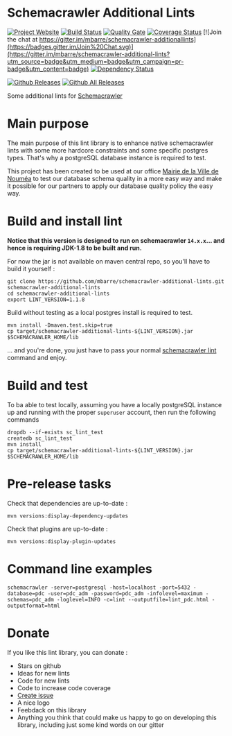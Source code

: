 # Schemacrawler Additional Lints
[![Project Website](https://img.shields.io/badge/Project%20Website-Additional%20Lints-7f3692.svg)](http://mbarre.github.io/schemacrawler-additional-lints/)
[![Build Status](https://travis-ci.org/mbarre/schemacrawler-additional-lints.svg?branch=master)](https://travis-ci.org/mbarre/schemacrawler-additional-lints)
[![Quality Gate](https://sonarqube.com/api/badges/gate?key=io.github.mbarre%3Aschemacrawler-additional-lints)](https://sonarqube.com/overview?id=io.github.mbarre%3Aschemacrawler-additional-lints)
[![Coverage Status](https://coveralls.io/repos/mbarre/schemacrawler-additional-lints/badge.svg?branch=master&service=github)](https://coveralls.io/github/mbarre/schemacrawler-additional-lints?branch=master)
[![Join the chat at https://gitter.im/mbarre/schemacrawler-additionallints](https://badges.gitter.im/Join%20Chat.svg)](https://gitter.im/mbarre/schemacrawler-additional-lints?utm_source=badge&utm_medium=badge&utm_campaign=pr-badge&utm_content=badge)
[![Dependency Status](https://www.versioneye.com/user/projects/56b9a580e8833700367b30e2/badge.svg?style=flat)](https://www.versioneye.com/user/projects/56b9a580e8833700367b30e2)


[![Github Releases](https://img.shields.io/github/downloads/mbarre/schemacrawler-additional-lints/latest/total.svg?maxAge=2592000)]()
[![Github All Releases](https://img.shields.io/github/downloads/mbarre/schemacrawler-additional-lints/total.svg?maxAge=2592000)](http://www.somsubhra.com/github-release-stats/?username=mbarre&repository=schemacrawler-additional-lints)

Some additional lints for [Schemacrawler](http://sualeh.github.io/SchemaCrawler/)

# Main purpose

The main purpose of this lint library is to enhance native schemacrawler lints
with some more hardcore constraints and some specific postgres types. That's
why a postgreSQL database instance is required to test.

This project has been created to be used at our office
[Mairie de la Ville de Nouméa](http://www.noumea.nc/) to test our database
schema quality in a more easy way and make it possible for our partners to
apply our database quality policy the easy way.


# Build and install lint

**Notice that this version is designed to run on schemacrawler `14.x.x`...
and hence is requiring JDK-1.8 to be built and run.**

For now the jar is not available on maven central repo, so you'll have to build it yourself :

    git clone https://github.com/mbarre/schemacrawler-additional-lints.git schemacrawler-additional-lints
    cd schemacrawler-additional-lints
    export LINT_VERSION=1.1.8

Build without testing as a local postgres install is required to test.

    mvn install -Dmaven.test.skip=true
    cp target/schemacrawler-additional-lints-${LINT_VERSION}.jar $SCHEMACRAWLER_HOME/lib

... and you're done, you just have to pass your
normal  [schemacrawler lint](http://sualeh.github.io/SchemaCrawler/lint.html)
command and enjoy.

# Build and test

To ba able to test locally, assuming you have a locally postgreSQL instance
up and running with the proper `superuser` account, then run the following
commands

    dropdb --if-exists sc_lint_test
    createdb sc_lint_test
    mvn install
    cp target/schemacrawler-additional-lints-${LINT_VERSION}.jar $SCHEMACRAWLER_HOME/lib

# Pre-release tasks

Check that dependencies are up-to-date :

    mvn versions:display-dependency-updates

Check that plugins are up-to-date :

    mvn versions:display-plugin-updates

# Command line examples

    schemacrawler -server=postgresql -host=localhost -port=5432 -database=pdc -user=pdc_adm -password=pdc_adm -infolevel=maximum -schemas=pdc_adm -loglevel=INFO -c=lint --outputfile=lint_pdc.html -outputformat=html

# Donate


If you like this lint library, you can donate :

* Stars on github
* Ideas for new lints
* Code for new lints
* Code to increase code coverage
* [Create issue](https://github.com/mbarre/schemacrawler-additional-lints/issues)
* A nice logo
* Feebdack on this library
* Anything you think that could make us happy to go on developing this library,
including just some kind words on our gitter
